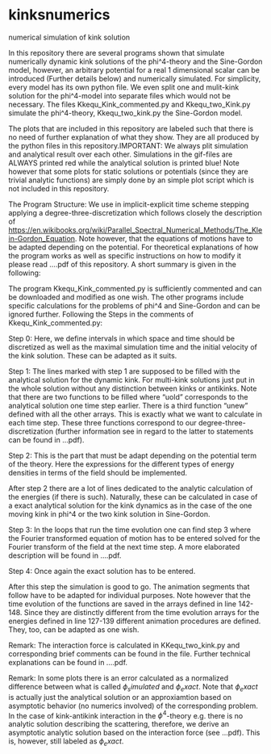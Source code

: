 # kinksnumerics
numerical simulation of kink solution

In this repository there are several programs shown that simulate numerically dynamic kink solutions of the phi^4-theory and the Sine-Gordon model, however, an arbitrary potential for a real 1 dimensional scalar can be introduced (Further details below) and numerically simulated.
For simplicity, every model has its own python file. We even split one and mulit-kink solution for the phi^4-model into separate files which would not be necessary. 
The files Kkequ_Kink_commented.py and  Kkequ_two_Kink.py simulate the phi^4-theory, Kkequ_two_kink.py the Sine-Gordon model.

The plots that are included in this repository are labeled such that there is no need of further explanation of what they show. They are all produced by the python files in this repository.IMPORTANT: We always plit simulation and analytical result over each other. Simulations in the gif-files are ALWAYS printed red while the analytical solution is printed blue!
Note however that some plots for static solutions or potentials (since they are trivial analytic functions) are simply done by an simple plot script which is not included in this repository.

The Program Structure: 
We use in implicit-explicit time scheme stepping  applying a degree-three-discretization which follows closely the description of 
https://en.wikibooks.org/wiki/Parallel_Spectral_Numerical_Methods/The_Klein-Gordon_Equation.
Note however, that the equations of motions have to be adapted depending on the potential. For theoretical explanations of how the program works as well as specific instructions on how to modify it please read ….pdf of this repository. A short summary is given in the following:

The program Kkequ_Kink_commented.py is sufficiently commented and can be downloaded and modified as one wish. The other programs include specific calculations for the problems of phi^4 and Sine-Gordon and can be ignored further. Following the Steps in the comments of  Kkequ_Kink_commented.py: 

Step 0: Here, we define intervals in which space and time should be discretized as well as the maximal simulation time and the initial velocity of the kink solution. These can be adapted as it suits.

Step 1: The lines marked with step 1 are supposed to be filled with the analytical solution for the dynamic kink. For multi-kink  solutions just put in the whole solution without any distinction between kinks or antikinks. Note that there are two functions to be filled where “uold” corresponds to the analytical solution one time step earlier. There is a third function “unew” defined with all the other arrays. This is exactly what we want to calculate in each time step. These three functions correspond to our degree-three-discretization (further information see in regard to the latter to statements can be found in ...pdf).

Step 2: This is the part that must be adapt depending on the potential term of the theory. Here the expressions for the different types of energy densities in terms of the field should be implemented.

After step 2 there are a lot of lines dedicated to the analytic calculation of the energies (if there is such). Naturally, these can be calculated in case of a exact analytical solution for the kink dynamics as in the case of the one moving kink in phi^4 or the two kink solution in Sine-Gordon. 

Step 3: In the loops that run the time evolution one can find step 3 where the Fourier transformed equation of motion has to be entered solved for the Fourier transform of the field at the next time step. A more elaborated description will be found in ….pdf. 

Step 4: Once again the exact solution has to be entered.

After this step the simulation is good to go. The animation segments that follow have to be adapted for individual purposes. Note however that the time evolution of the functions are saved in the arrays defined in line 142-148. Since they are distinctly different from the time evolution arrays for the energies defined in line 127-139 different animation procedures are defined. They, too, can be adapted as one wish.

Remark: The interaction force is calculated in KKequ_two_kink.py and corresponding brief comments can be found in the file. Further technical explanations can be found in ....pdf.

Remark: In some plots there is an error calculated as a normalized difference between what is called $\phi_simulated$ and $\phi_exact$. Note that $\phi_exact$ is actually just the analytical solution or an approxiamtion based on asymptotic behavior (no numerics involved) of the corresponding problem. In the case of kink-antikink interaction in the $\phi^4$-theory e.g. there is no analytic solution describing the scattering, therefore, we derive an asymptotic analytic solution based on the interaction force (see ...pdf). This is, however, still labeled as $\phi_exact$.

